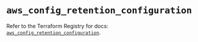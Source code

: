 # `aws_config_retention_configuration`

Refer to the Terraform Registry for docs: [`aws_config_retention_configuration`](https://registry.terraform.io/providers/hashicorp/aws/5.84.0/docs/resources/config_retention_configuration).
